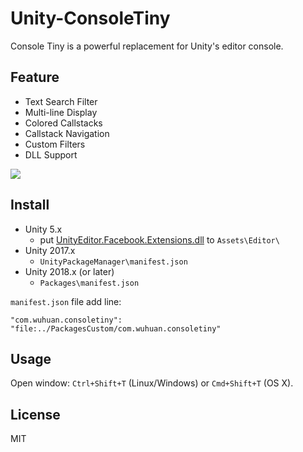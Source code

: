 # Unity-ConsoleTiny
Console Tiny is a powerful replacement for Unity's editor console. 

## Feature
- Text Search Filter
- Multi-line Display
- Colored Callstacks
- Callstack Navigation
- Custom Filters
- DLL Support

![](https://github.com/akof1314/Unity-ConsoleTiny/raw/master/DLLTest/screenshot.png)

## Install
- Unity 5.x
	- put [UnityEditor.Facebook.Extensions.dll](https://github.com/akof1314/Unity-ConsoleTiny/blob/master/5.6/Test/Assets/Editor/UnityEditor.Facebook.Extensions.dll) to `Assets\Editor\`
- Unity 2017.x
	- `UnityPackageManager\manifest.json`
- Unity 2018.x (or later)
	- `Packages\manifest.json`

`manifest.json` file add line:

```
"com.wuhuan.consoletiny": "file:../PackagesCustom/com.wuhuan.consoletiny"

```

## Usage
Open window: `Ctrl+Shift+T` (Linux/Windows) or `Cmd+Shift+T` (OS X).

## License
MIT